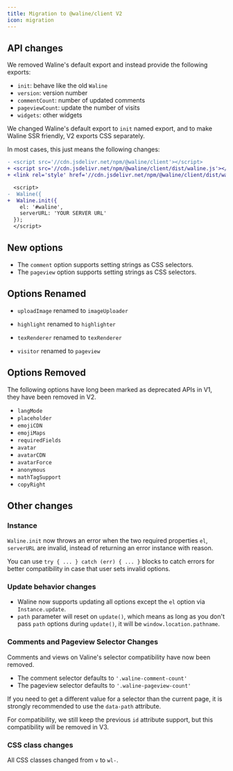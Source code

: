 ```yaml
---
title: Migration to @waline/client V2
icon: migration
---
```


## API changes

We removed Waline's default export and instead provide the following exports:

- `init`: behave like the old `Waline`
- `version`: version number
- `commentCount`: number of updated comments
- `pageviewCount`: update the number of visits
- `widgets`: other widgets

We changed Waline's default export to `init` named export, and to make Waline SSR friendly, V2 exports CSS separately.

In most cases, this just means the following changes:

```diff
- <script src='//cdn.jsdelivr.net/npm/@waline/client'></script>
+ <script src='//cdn.jsdelivr.net/npm/@waline/client/dist/waline.js'></script>
+ <link rel='style' href='//cdn.jsdelivr.net/npm/@waline/client/dist/waline.css' />

  <script>
-  Waline({
+  Waline.init({
    el: '#waline',
    serverURL: 'YOUR SERVER URL'
  });
  </script>
```

## New options

- The `comment` option supports setting strings as CSS selectors.
- The `pageview` option supports setting strings as CSS selectors.

## Options Renamed

- `uploadImage` renamed to `imageUploader`

- `highlight` renamed to `highlighter`

- `texRenderer` renamed to `texRenderer`

- `visitor` renamed to `pageview`

## Options Removed

The following options have long been marked as deprecated APIs in V1, they have been removed in V2.

- `langMode`
- `placeholder`
- `emojiCDN`
- `emojiMaps`
- `requiredFields`
- `avatar`
- `avatarCDN`
- `avatarForce`
- `anonymous`
- `mathTagSupport`
- `copyRight`

## Other changes

### Instance

`Waline.init` now throws an error when the two required properties `el`, `serverURL` are invalid, instead of returning an error instance with reason.

You can use `try { ... } catch (err) { ... }` blocks to catch errors for better compatibility in case that user sets invalid options.

### Update behavior changes

- Waline now supports updating all options except the `el` option via `Instance.update`.
- `path` parameter will reset on `update()`, which means as long as you don't pass `path` options during `update()`, it will be `window.location.pathname`.

### Comments and Pageview Selector Changes

Comments and views on Valine's selector compatibility have now been removed.

- The comment selector defaults to `'.waline-comment-count'`
- The pageview selector defaults to `'.waline-pageview-count'`

If you need to get a different value for a selector than the current page, it is strongly recommended to use the `data-path` attribute.

For compatibility, we still keep the previous `id` attribute support, but this compatibility will be removed in V3.

### CSS class changes

All CSS classes changed from `v` to `wl-`.
